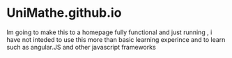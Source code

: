 UniMathe.github.io
=====================
Im going to make this to a homepage fully functional and just running , i have not inteded to use this more than basic
learning experince and to learn such as angular.JS and other javascript frameworks
